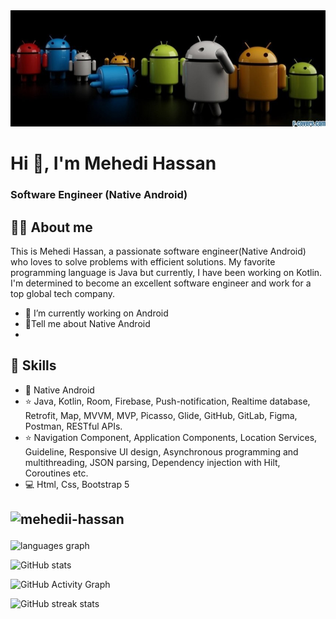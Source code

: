 <img src="https://github.com/mehedii-hassan/mehedii-hassan/blob/main/profile_banner.jpg"> 

# Hi 👋, I'm Mehedi Hassan
### Software Engineer (Native Android)

## 👨‍💻 About me

This is  Mehedi Hassan, a passionate software engineer(Native Android)  who loves to solve problems with efficient solutions. My favorite programming language is Java but currently, I have been working on Kotlin. I'm determined to become an excellent software engineer and work for a top global tech company.

- 🔭 I’m currently working on Android
- 🚀Tell me about Native Android
- 
  

## 🌙 Skills
* 📲 Native Android
* ⭐ Java, Kotlin, Room, Firebase, Push-notification, Realtime
  database, Retrofit, Map, MVVM, MVP, Picasso, Glide, GitHub, GitLab,
  Figma, Postman, RESTful APIs.
* ⭐ Navigation Component, Application Components, Location Services,
  Guideline, Responsive UI design, Asynchronous programming and
  multithreading, JSON parsing, Dependency injection with Hilt,
  Coroutines etc.
* 💻 Html, Css, Bootstrap 5



## <p align="left"> <img src="https://komarev.com/ghpvc/?username=mehedii-hassan&label=Profile%20views&color=0e75b6&style=flat" alt="mehedii-hassan" /> </p>



  <img src="https://github-readme-stats.vercel.app/api/top-langs?locale=en&hide_title=false&layout=compact&card_width=320&langs_count=5&theme=dracula&hide_border=false&username=mehedii-hassan" height="150" alt="languages graph"  />
</div>


![GitHub stats](https://github-readme-stats.vercel.app/api?username=mehedii-hassan&show_icons=true)  

![GitHub Activity Graph](https://activity-graph.herokuapp.com/graph?username=mehedii-hassan)  

![GitHub streak stats](https://streak-stats.demolab.com/?user=mehedii-hassan)  

 
